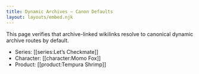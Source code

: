 ```yaml
---
title: Dynamic Archives — Canon Defaults
layout: layouts/embed.njk
---
```


This page verifies that archive-linked wikilinks resolve to canonical dynamic archive routes by default.

- Series: [[series:Let’s Checkmate]]
- Character: [[character:Momo Fox]]
- Product: [[product:Tempura Shrimp]]

